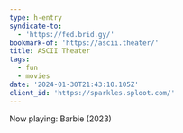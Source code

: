 ```yaml
---
type: h-entry
syndicate-to:
  - 'https://fed.brid.gy/'
bookmark-of: 'https://ascii.theater/'
title: ASCII Theater
tags:
  - fun
  - movies
date: '2024-01-30T21:43:10.105Z'
client_id: 'https://sparkles.sploot.com/'
---
```

Now playing: Barbie (2023)
